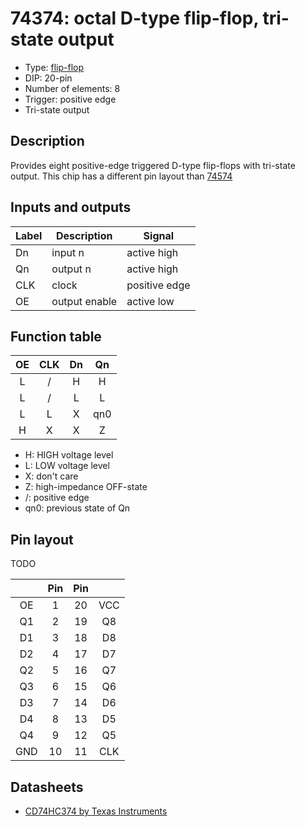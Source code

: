 # 74374: octal D-type flip-flop, tri-state output

- Type: [flip-flop](flip_flops.md)
- DIP: 20-pin
- Number of elements: 8
- Trigger: positive edge
- Tri-state output

## Description

Provides eight positive-edge triggered D-type flip-flops with tri-state output. This chip has a different pin layout than [74574](74574.md)

## Inputs and outputs

| Label | Description   | Signal        |
|:----- | ------------- | ------------- |
| Dn    | input n       | active high   |
| Qn    | output n      | active high   |
| CLK   | clock         | positive edge |
| OE    | output enable | active low    |

## Function table

| OE  | CLK | Dn  | Qn  |
|:---:|:---:|:---:|:---:|
|  L  |  /  |  H  |  H  |
|  L  |  /  |  L  |  L  |
|  L  |  L  |  X  | qn0 |
|  H  |  X  |  X  |  Z  |

- H: HIGH voltage level
- L: LOW voltage level
- X: don't care
- Z: high-impedance OFF-state
- /: positive edge
- qn0: previous state of Qn

## Pin layout

TODO

|     | Pin | Pin |     |
|:---:|:---:|:---:|:---:|
| OE  |   1 |  20 | VCC |
| Q1  |   2 |  19 | Q8  |
| D1  |   3 |  18 | D8  |
| D2  |   4 |  17 | D7  |
| Q2  |   5 |  16 | Q7  |
| Q3  |   6 |  15 | Q6  |
| D3  |   7 |  14 | D6  |
| D4  |   8 |  13 | D5  |
| Q4  |   9 |  12 | Q5  |
| GND |  10 |  11 | CLK |

## Datasheets

- [CD74HC374 by Texas Instruments](http://www.ti.com/lit/gpn/cd74hc273)
